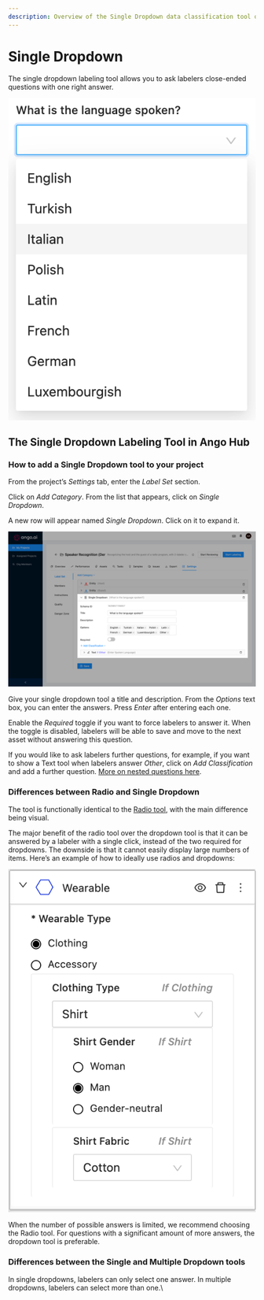 ```yaml
---
description: Overview of the Single Dropdown data classification tool on Ango Hub.
---
```


# Single Dropdown

The single dropdown labeling tool allows you to ask labelers close-ended questions with one right answer.

![](<../../../.gitbook/assets/image (161).png>)

## The Single Dropdown Labeling Tool in Ango Hub <a href="#how-to-add-a-single-dropdown-tool-to-your-project" id="how-to-add-a-single-dropdown-tool-to-your-project"></a>

### How to add a Single Dropdown tool to your project <a href="#how-to-add-a-single-dropdown-tool-to-your-project" id="how-to-add-a-single-dropdown-tool-to-your-project"></a>

From the project’s _Settings_ tab, enter the _Label Set_ section.

Click on _Add Category_. From the list that appears, click on _Single Dropdown_.

A new row will appear named _Single Dropdown_. Click on it to expand it.

![](<../../../.gitbook/assets/image (184).png>)

Give your single dropdown tool a title and description. From the _Options_ text box, you can enter the answers. Press _Enter_ after entering each one.

Enable the _Required_ toggle if you want to force labelers to answer it. When the toggle is disabled, labelers will be able to save and move to the next asset without answering this question.

If you would like to ask labelers further questions, for example, if you want to show a Text tool when labelers answer _Other_, click on _Add Classification_ and add a further question. [More on nested questions here](../nested-classifications.md).

### Differences between Radio and Single Dropdown <a href="#differences-between-radio-and-single-dropdown" id="differences-between-radio-and-single-dropdown"></a>

The tool is functionally identical to the [Radio tool](radio.md), with the main difference being visual.

The major benefit of the radio tool over the dropdown tool is that it can be answered by a labeler with a single click, instead of the two required for dropdowns. The downside is that it cannot easily display large numbers of items. Here’s an example of how to ideally use radios and dropdowns:

![](<../../../.gitbook/assets/image (395).png>)

When the number of possible answers is limited, we recommend choosing the Radio tool. For questions with a significant amount of more answers, the dropdown tool is preferable.

### Differences between the Single and Multiple Dropdown tools <a href="#differences-between-the-single-and-multiple-dropdown-tools" id="differences-between-the-single-and-multiple-dropdown-tools"></a>

In single dropdowns, labelers can only select one answer. In multiple dropdowns, labelers can select more than one.\
